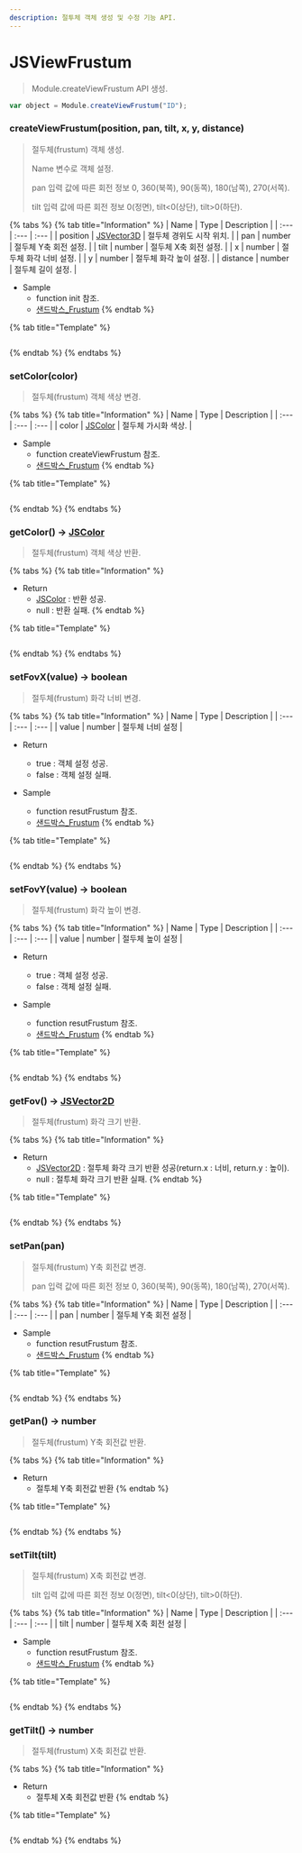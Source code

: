 ```yaml
---
description: 절투체 객체 생성 및 수정 기능 API.
---
```


# JSViewFrustum

> Module.createViewFrustum API 생성.

```javascript
var object = Module.createViewFrustum("ID");
```

### createViewFrustum(position, pan, tilt, x, y, distance)

> 절두체(frustum) 객체 생성.
>
> Name 변수로 객체 설정.
>
> pan 입력 값에 따른 회전 정보 0, 360(북쪽), 90(동쪽), 180(남쪽), 270(서쪽).
> 
> tilt 입력 값에 따른 회전 정보 0(정면), tilt&lt;0(상단), tilt&gt;0(하단).

{% tabs %}
{% tab title="Information" %}
| Name | Type | Description |
| :--- | :--- | :--- |
| position | [JSVector3D](../core/jsvector3d.md) | 절두체 경위도 시작 위치. |
| pan | number | 절두체 Y축 회전 설정. |
| tilt | number | 절두체 X축 회전 설정. |
| x | number | 절두체 화각 너비 설정. |
| y | number | 절두체 화각 높이 설정. |
| distance | number | 절두체 길이 설정. |

* Sample
  * function init 참조.
  * [샌드박스\_Frustum](http://sandbox.dtwincloud.com/code/main.do?id=object_frustum)
{% endtab %}

{% tab title="Template" %}
```javascript
```
{% endtab %}
{% endtabs %}

### setColor(color)

> 절두체(frustum) 객체 색상 변경.

{% tabs %}
{% tab title="Information" %}
| Name | Type | Description |
| :--- | :--- | :--- |
| color | [JSColor](../core/jscolor.md) | 절두체 가시화 색상. |

* Sample
  * function createViewFrustum 참조.
  * [샌드박스\_Frustum](http://sandbox.dtwincloud.com/code/main.do?id=object_frustum)
{% endtab %}

{% tab title="Template" %}
```javascript
```
{% endtab %}
{% endtabs %}

### getColor() → [JSColor](../core/jscolor.md)

> 절두체(frustum) 객체 색상 반환.

{% tabs %}
{% tab title="Information" %}
  
* Return
  * [JSColor](../core/jscolor.md) : 반환 성공.
  * null : 반환 실패.
{% endtab %}

{% tab title="Template" %}
```javascript
```
{% endtab %}
{% endtabs %}

### setFovX(value) → boolean

> 절두체(frustum) 화각 너비 변경.

{% tabs %}
{% tab title="Information" %}
| Name | Type | Description |
| :--- | :--- | :--- |
| value | number | 절두체 너비 설정 |

* Return
  * true : 객체 설정 성공.
  * false : 객체 설정 실패.
  
* Sample
  * function resutFrustum 참조.
  * [샌드박스\_Frustum](http://sandbox.dtwincloud.com/code/main.do?id=object_frustum)
{% endtab %}

{% tab title="Template" %}
```javascript
```
{% endtab %}
{% endtabs %}

### setFovY(value) → boolean

> 절두체(frustum) 화각 높이 변경.

{% tabs %}
{% tab title="Information" %}
| Name | Type | Description |
| :--- | :--- | :--- |
| value | number | 절두체 높이 설정 |

* Return
  * true : 객체 설정 성공.
  * false : 객체 설정 실패.
  
* Sample
  * function resutFrustum 참조.
  * [샌드박스\_Frustum](http://sandbox.dtwincloud.com/code/main.do?id=object_frustum)
{% endtab %}

{% tab title="Template" %}
```javascript
```
{% endtab %}
{% endtabs %}

### getFov() → [JSVector2D](../core/jsvector2d.md)

> 절두체(frustum) 화각 크기 반환.

{% tabs %}
{% tab title="Information" %}
  
* Return
  * [JSVector2D](../core/jsvector2d.md) : 절투체 화각 크기 반환 성공(return.x : 너비, return.y : 높이).
  * null : 절투체 화각 크기 반환 실패.
{% endtab %}

{% tab title="Template" %}
```javascript
```
{% endtab %}
{% endtabs %}

### setPan(pan)

> 절두체(frustum) Y축 회전값 변경.
> 
> pan 입력 값에 따른 회전 정보 0, 360(북쪽), 90(동쪽), 180(남쪽), 270(서쪽).

{% tabs %}
{% tab title="Information" %}
| Name | Type | Description |
| :--- | :--- | :--- |
| pan | number | 절두체 Y축 회전 설정 |
  
* Sample
  * function resutFrustum 참조.
  * [샌드박스\_Frustum](http://sandbox.dtwincloud.com/code/main.do?id=object_frustum)
{% endtab %}

{% tab title="Template" %}
```javascript
```
{% endtab %}
{% endtabs %}

### getPan() → number

> 절두체(frustum) Y축 회전값 반환.

{% tabs %}
{% tab title="Information" %}
  
* Return
  * 절투체 Y축 회전값 반환
{% endtab %}

{% tab title="Template" %}
```javascript
```
{% endtab %}
{% endtabs %}

### setTilt(tilt)

> 절두체(frustum) X축 회전값 변경.
> 
> tilt 입력 값에 따른 회전 정보 0(정면), tilt&lt;0(상단), tilt&gt;0(하단).

{% tabs %}
{% tab title="Information" %}
| Name | Type | Description |
| :--- | :--- | :--- |
| tilt | number | 절두체 X축 회전 설정 |

* Sample
  * function resutFrustum 참조.
  * [샌드박스\_Frustum](http://sandbox.dtwincloud.com/code/main.do?id=object_frustum)
{% endtab %}

{% tab title="Template" %}
```javascript
```
{% endtab %}
{% endtabs %}

### getTilt() → number

> 절두체(frustum) X축 회전값 반환.

{% tabs %}
{% tab title="Information" %}
  
* Return
  * 절투체 X축 회전값 반환
{% endtab %}

{% tab title="Template" %}
```javascript
```
{% endtab %}
{% endtabs %}